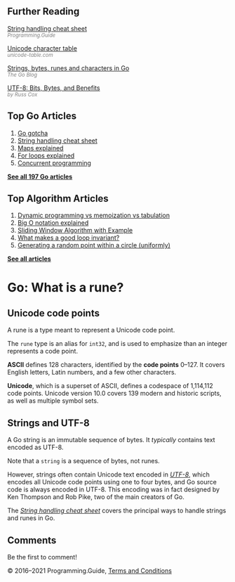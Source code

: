<span class="underline"></span>

<span class="underline"></span>

## Further Reading

[String handling cheat sheet](string-functions-reference-cheat-sheet.html)  
<span style="color: grey; font-style: italic; font-size: smaller">Programming.Guide</span>

[Unicode character table](https://unicode-table.com/en/)  
<span style="color: grey; font-style: italic; font-size: smaller">unicode-table.com</span>

[Strings, bytes, runes and characters in Go](https://blog.golang.org/strings)  
<span style="color: grey; font-style: italic; font-size: smaller">The Go Blog</span>

[UTF-8: Bits, Bytes, and Benefits](https://research.swtch.com/utf8)  
<span style="color: grey; font-style: italic; font-size: smaller">by Russ Cox</span>

## Top Go Articles

1.  [Go gotcha](go-gotcha.html)
2.  [String handling cheat sheet](string-functions-reference-cheat-sheet.html)
3.  [Maps explained](maps-explained.html)
4.  [For loops explained](for-loop.html)
5.  [Concurrent programming](go-concurrency-tutorial.html)

[**See all 197 Go articles**](index.html)

<span class="underline"></span>

## Top Algorithm Articles

1.  [Dynamic programming vs memoization vs tabulation](../dynamic-programming-vs-memoization-vs-tabulation.html)
2.  [Big O notation explained](../big-o-notation-explained.html)
3.  [Sliding Window Algorithm with Example](../sliding-window-example.html)
4.  [What makes a good loop invariant?](../what-makes-a-good-loop-invariant.html)
5.  [Generating a random point within a circle (uniformly)](../random-point-within-circle.html)

[**See all articles**](../index.html)

# Go: What is a rune?

## Unicode code points

A rune is a type meant to represent a Unicode code point.

The `rune` type is an alias for `int32`, and is used to emphasize than an integer represents a code point.

**ASCII** defines 128 characters, identified by the **code points** 0–127. It covers English letters, Latin numbers, and a few other characters.

**Unicode**, which is a superset of ASCII, defines a codespace of 1,114,112 code points. Unicode version 10.0 covers 139 modern and historic scripts, as well as multiple symbol sets.

## Strings and UTF-8

A Go string is an immutable sequence of bytes. It _typically_ contains text encoded as UTF-8.

Note that a `string` is a sequence of bytes, not runes.

However, strings often contain Unicode text encoded in [_UTF-8_](https://research.swtch.com/utf8), which encodes all Unicode code points using one to four bytes, and Go source code is always encoded in UTF-8. This encoding was in fact designed by Ken Thompson and Rob Pike, two of the main creators of Go.

The [_String handling cheat sheet_](string-functions-reference-cheat-sheet.html) covers the principal ways to handle strings and runes in Go.

## Comments

Be the first to comment!

© 2016–2021 Programming.Guide, [Terms and Conditions](../terms-and-conditions.html)
